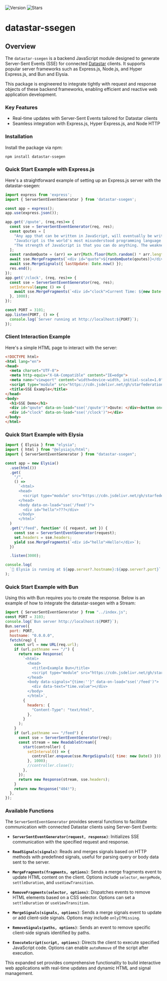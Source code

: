 ![Version](https://img.shields.io/github/package-json/v/jmcudd/datastar-ssegen?filename=package.json)
![Stars](https://img.shields.io/github/stars/jmcudd/datastar-ssegen?style=flat)

# datastar-ssegen

## Overview

The `datastar-ssegen` is a backend JavaScript module designed to generate Server-Sent Events (SSE) for connected [Datastar](https://data-star.dev/) clients. It supports popular server frameworks such as Express.js, Node.js, and Hyper Express.js, and Bun and Elysia.

This package is engineered to integrate tightly with request and response objects of these backend frameworks, enabling efficient and reactive web application development.

### Key Features

- Real-time updates with Server-Sent Events tailored for Datastar clients
- Seamless integration with Express.js, Hyper Express.js, and Node HTTP

### Installation

Install the package via npm:

```bash
npm install datastar-ssegen
```

### Quick Start Example with Express.js

Here's a straightforward example of setting up an Express.js server with the datastar-ssegen:

```javascript
import express from 'express';
import { ServerSentEventGenerator } from 'datastar-ssegen';

const app = express();
app.use(express.json());

app.get('/qoute', (req,res)=> {
  const sse = ServerSentEventGenerator(req, res);
  const qoutes = [
    "Any app that can be written in JavaScript, will eventually be written in JavaScript. - Jeff Atwood",
    "JavaScript is the world's most misunderstood programming language. - Douglas Crockford",
    "The strength of JavaScript is that you can do anything. The weakness is that you will. - Reg Braithwaite",
  ];
  const randomQuote = (arr) => arr[Math.floor(Math.random() * arr.length)];
  await sse.MergeFragments(`<div id="quote">${randomQuote(qoutes)}</div>`);
  await sse.MergeSignals({ lastUpdate: Date.now() });
  res.end();
});
app.get('/clock', (req, res)=> {
  const sse = ServerSentEventGenerator(req, res);
  setInterval(async () => {
    await sse.MergeFragments(`<div id="clock">Current Time: ${new Date()}</div>`);
  }, 1000);
});

const PORT = 3101;
app.listen(PORT, () => {
  console.log(`Server running at http://localhost:${PORT}`);
});
```

### Client Interaction Example

Here's a simple HTML page to interact with the server:

```html
<!DOCTYPE html>
<html lang="en">
<head>
  <meta charset="UTF-8">
  <meta http-equiv="X-UA-Compatible" content="IE=edge">
  <meta name="viewport" content="width=device-width, initial-scale=1.0">
  <script type="module" src="https://cdn.jsdelivr.net/gh/starfederation/datastar/bundles/datastar.js"></script>
  <title>SSE Example</title>
</head>
<body>
  <h1>SSE Demo</h1>
  <div id="qoute" data-on-load="sse('/qoute')">Qoute: </div><button onclick="sse('/qoute')">Get New Qoute</button>
  <div id="clock" data-on-load="sse('/clock')"></div>
</body>
</html>
```


### Quick Start Example with Elysia

```javascript
import { Elysia } from "elysia";
import { html } from "@elysiajs/html";
import { ServerSentEventGenerator } from "datastar-ssegen";

const app = new Elysia()
  .use(html())
  .get(
    "/",
    () =>
      `<html>
      <head>
        <script type="module" src="https://cdn.jsdelivr.net/gh/starfederation/datastar/bundles/datastar.js"></script>
      </head>
      <body data-on-load="sse('/feed')">
        <div id="hello">???</div>
      </body>
      </html>`
  )
  .get("/feed", function* ({ request, set }) {
    const sse = ServerSentEventGenerator(request);
    set.headers = sse.headers;
    yield sse.MergeFragments(`<div id="hello">Hello!</div>`);
  })

  .listen(3000);

console.log(
  `🦊 Elysia is running at ${app.server?.hostname}:${app.server?.port}`
);
```

### Quick Start Example with Bun 

Using this with Bun requires you to create the response. Below is an example of how to integrate the datastar-ssegen with a Stream:

```javascript
import { ServerSentEventGenerator } from "../index.js";
const PORT = 3103;
console.log(`Bun server http://localhost:${PORT}`);
Bun.serve({
  port: PORT,
  hostname: "0.0.0.0",
  fetch(req) {
    const url = new URL(req.url);
    if (url.pathname === "/") {
      return new Response(
        `<html>
          <head>
            <title>Example Bun</title>
            <script type="module" src="https://cdn.jsdelivr.net/gh/starfederation/datastar/bundles/datastar.js"></script>
          </head>
          <body data-signals="{time:''}" data-on-load="sse('/feed')">
            <div data-text="time.value"></div>
          </body>
          </html>`,
        {
          headers: {
            "Content-Type": "text/html",
          },
        }
      );
    }
    if (url.pathname === "/feed") {
      const sse = ServerSentEventGenerator(req);
      const stream = new ReadableStream({
        start(controller) {
          setInterval(() => {
            controller.enqueue(sse.MergeSignals({ time: new Date() }));
          }, 1000);
          //controller.close();
        },
      });
      return new Response(stream, sse.headers);
    }
    return new Response("404!");
  },
});
```

### Available Functions

The `ServerSentEventGenerator` provides several functions to facilitate communication with connected Datastar clients using Server-Sent Events:

- **`ServerSentEventGenerator(request, response)`**: Initializes SSE communication with the specified request and response.

- **`ReadSignals(signals)`**: Reads and merges signals based on HTTP methods with predefined signals, useful for parsing query or body data sent to the server.

- **`MergeFragments(fragments, options)`**: Sends a merge fragments event to update HTML content on the client. Options include `selector`, `mergeMode`, `settleDuration`, and `useViewTransition`.

- **`RemoveFragments(selector, options)`**: Dispatches events to remove HTML elements based on a CSS selector. Options can set a `settleDuration` or `useViewTransition`.

- **`MergeSignals(signals, options)`**: Sends a merge signals event to update or add client-side signals. Options may include `onlyIfMissing`.

- **`RemoveSignals(paths, options)`**: Sends an event to remove specific client-side signals identified by paths.

- **`ExecuteScript(script, options)`**: Directs the client to execute specified JavaScript code. Options can enable `autoRemove` of the script after execution.

This expanded set provides comprehensive functionality to build interactive web applications with real-time updates and dynamic HTML and signal management.
